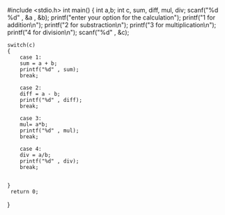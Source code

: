 #include <stdio.h>
int main()
{
    int a,b;
    int c, sum, diff, mul, div;
    scanf("%d %d" , &a , &b);
    printf("enter your option for the calculation");
    printf("1 for addition\n");
    printf("2 for substraction\n");
    printf("3 for multiplication\n");
    printf("4 for division\n");
    scanf("%d" , &c);

    switch(c)
    {
        case 1:
        sum = a + b;
        printf("%d" , sum);
        break;

        case 2:
        diff = a - b;
        printf("%d" , diff);
        break;

        case 3:
        mul= a*b;
        printf("%d" , mul);
        break;

        case 4:
        div = a/b;
        printf("%d" , div);
        break;


    }
     return 0;
}

